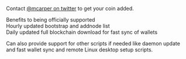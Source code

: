 Contact [@mcarper on twitter](https://twitter.com/mcarper) to get your coin added.


Benefits to being officially supported  
Hourly updated bootstrap and addnode list  
Daily updated full blockchain download for fast sync of wallets  

Can also provide support for other scripts if needed like daemon update and fast wallet sync and remote Linux desktop setup scripts.
